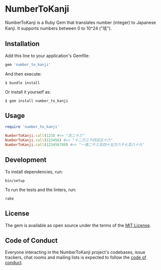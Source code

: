 # NumberToKanji
NumberToKanji is a Ruby Gem that translates number (integer) to Japanese Kanji.
It supports numbers between 0 to 10^24 ("垓").

## Installation
Add this line to your application's Gemfile:

```ruby
gem 'number_to_kanji'
```

And then execute:

```
$ bundle install
```

Or install it yourself as:

```
$ gem install number_to_kanji
```

## Usage
```ruby
require 'number_to_kanji'

NumberToKanji.call(123) #=> "百二十三"
NumberToKanji.call(123456) #=> "十二万三千四百五十六"
NumberToKanji.call(123456789) #=> "一億二千三百四十五万六千七百八十九"
```

## Development
To install dependencies, run:

```
bin/setup
```

To run the tests and the linters, run:

```
rake
```

## License

The gem is available as open source under the terms of the [MIT License](https://opensource.org/licenses/MIT).

## Code of Conduct

Everyone interacting in the NumberToKanji project's codebases, issue trackers, chat rooms and mailing lists is expected to follow the [code of conduct](https://github.com/[USERNAME]/number_to_kanji/blob/main/CODE_OF_CONDUCT.md).
